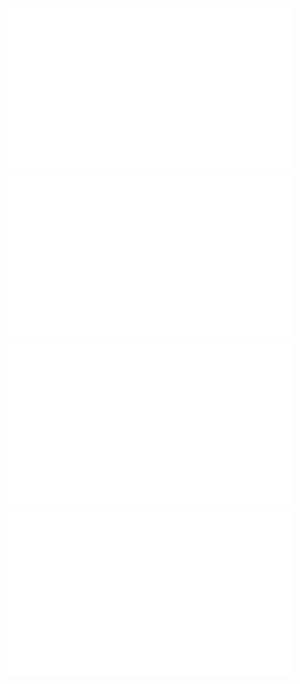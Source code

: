 <div align="center">

<!--
https://github.community/t/support-theme-context-for-images-in-light-vs-dark-mode/147981/84
-->
<a href="https://github.com/Kieran-C/github-stats#gh-dark-mode-only">
<img src="https://github.com/Kieran-C/github-stats/blob/master/generated/overview.svg#gh-dark-mode-only" />
<img src="https://github.com/Kieran-C/github-stats/blob/master/generated/languages.svg#gh-dark-mode-only" />
</a>
<a href="https://github.com/Kieran-C/github-stats#gh-light-mode-only">
<img src="https://github.com/Kieran-C/github-stats/blob/master/generated/overview.svg#gh-dark-mode-only#gh-light-mode-only" />
<img src="https://github.com/Kieran-C/github-stats/blob/master/generated/languages.svg#gh-dark-mode-only#gh-light-mode-only" />
</a>

</div>
<!--
**Kieran-C/Kieran-C** is a ✨ _special_ ✨ repository because its `README.md` (this file) appears on your GitHub profile.

Here are some ideas to get you started:

- 🔭 I’m currently working on ...
- 🌱 I’m currently learning ...
- 👯 I’m looking to collaborate on ...
- 🤔 I’m looking for help with ...
- 💬 Ask me about ...
- 📫 How to reach me: ...
- 😄 Pronouns: ...
- ⚡ Fun fact: ...
-->

